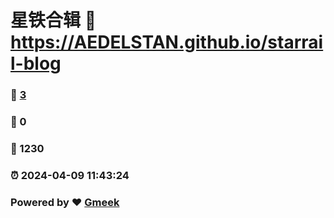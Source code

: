 # 星铁合辑 :link: https://AEDELSTAN.github.io/starrail-blog 
### :page_facing_up: [3](https://AEDELSTAN.github.io/starrail-blog/tag.html) 
### :speech_balloon: 0 
### :hibiscus: 1230 
### :alarm_clock: 2024-04-09 11:43:24 
### Powered by :heart: [Gmeek](https://github.com/Meekdai/Gmeek)
